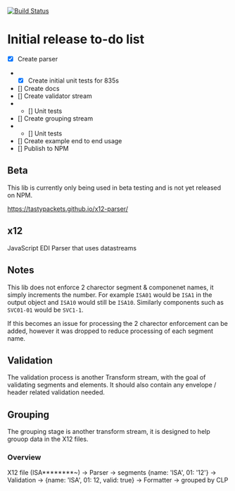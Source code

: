 [![Build Status](https://travis-ci.org/tastypackets/x12-parser.svg?branch=master)](https://travis-ci.org/tastypackets/x12-parser)

# Initial release to-do list
- [x] Create parser
- - [x] Create initial unit tests for 835s
- [] Create docs
- [] Create validator stream
- - [] Unit tests
- [] Create grouping stream
- - [] Unit tests
- [] Create example end to end usage
- [] Publish to NPM

## Beta
This lib is currently only being used in beta testing and is not yet released on NPM.

https://tastypackets.github.io/x12-parser/

## x12
JavaScript EDI Parser that uses datastreams

## Notes
This lib does not enforce 2 charector segment & componenet names, it simply increments the number. For example `ISA01` would be `ISA1` in the output object and `ISA10` would still be `ISA10`. Similarly components such as `SVC01-01` would be `SVC1-1`.

If this becomes an issue for processing the 2 charector enforcement can be added, however it was dropped to reduce processing of each segment name.

## Validation
The validation process is another Transform stream, with the goal of validating segments and elements. It should also contain any envelope / header related validation needed.

## Grouping
The grouping stage is another transform stream, it is designed to help grouop data in the X12 files.

### Overview
X12 file (ISA********~) -> Parser -> segments {name: 'ISA', 01: '12'} -> Validation -> {name: 'ISA', 01: 12, valid: true} -> Formatter -> grouped by CLP